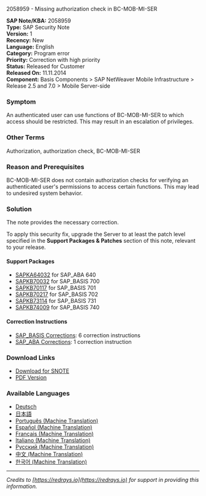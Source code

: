 2058959 - Missing authorization check in BC-MOB-MI-SER

**SAP Note/KBA:** 2058959  
**Type:** SAP Security Note  
**Version:** 1  
**Recency:** New  
**Language:** English  
**Category:** Program error  
**Priority:** Correction with high priority  
**Status:** Released for Customer  
**Released On:** 11.11.2014  
**Component:** Basis Components > SAP NetWeaver Mobile Infrastructure > Release 2.5 and 7.0 > Mobile Server-side

### Symptom

An authenticated user can use functions of BC-MOB-MI-SER to which access should be restricted. This may result in an escalation of privileges.

### Other Terms

Authorization, authorization check, BC-MOB-MI-SER

### Reason and Prerequisites

BC-MOB-MI-SER does not contain authorization checks for verifying an authenticated user's permissions to access certain functions. This may lead to undesired system behavior.

### Solution

The note provides the necessary correction.

To apply this security fix, upgrade the Server to at least the patch level specified in the **Support Packages & Patches** section of this note, relevant to your release.

#### Support Packages

- [SAPKA64032](https://me.sap.com/supportpackage/SAPKA64032) for SAP_ABA 640
- [SAPKB70032](https://me.sap.com/supportpackage/SAPKB70032) for SAP_BASIS 700
- [SAPKB70117](https://me.sap.com/supportpackage/SAPKB70117) for SAP_BASIS 701
- [SAPKB70217](https://me.sap.com/supportpackage/SAPKB70217) for SAP_BASIS 702
- [SAPKB73114](https://me.sap.com/supportpackage/SAPKB73114) for SAP_BASIS 731
- [SAPKB74009](https://me.sap.com/supportpackage/SAPKB74009) for SAP_BASIS 740

#### Correction Instructions

- [SAP_BASIS Corrections](https://me.sap.com/corrins/0002058959/41): 6 correction instructions
- [SAP_ABA Corrections](https://me.sap.com/corrins/0002058959/44): 1 correction instruction

### Download Links

- [Download for SNOTE](https://notesdownloads.sap.com/note/0040000012238712017)
- [PDF Version](https://userapps.support.sap.com/sap/support/sfm/notes/print/0002058959?language=en-US&token=9A7D0CA756D18DBD521C0D62BD2F5997)

### Available Languages

- [Deutsch](https://me.sap.com/notes/0002058959/D)
- [日本語](https://me.sap.com/notes/0002058959/J)
- [Português (Machine Translation)](https://me.sap.com/notes/0002058959/P)
- [Español (Machine Translation)](https://me.sap.com/notes/0002058959/S)
- [Français (Machine Translation)](https://me.sap.com/notes/0002058959/F)
- [Italiano (Machine Translation)](https://me.sap.com/notes/0002058959/I)
- [Русский (Machine Translation)](https://me.sap.com/notes/0002058959/R)
- [中文 (Machine Translation)](https://me.sap.com/notes/0002058959/1)
- [한국어 (Machine Translation)](https://me.sap.com/notes/0002058959/3)

---

*Credits to [https://redrays.io](https://redrays.io) for support in providing this information.*